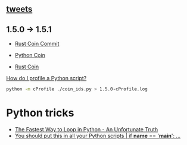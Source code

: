 ## [tweets](https://twitter.com/kimsk/status/1583846370351644674)

## 1.5.0 -> 1.5.1
- [Rust Coin Commit](https://github.com/Chia-Network/chia-blockchain/commit/5ae87189c491f930e5081b38069e3a48de6cea9c#diff-1eb8bd2312820d77ab136342804569ba4b72dbf1aa3707687ec716c64b13e2d7)

- [Python Coin](https://github.com/Chia-Network/chia-blockchain/blob/1.5.0/chia/types/blockchain_format/coin.py)
- [Rust Coin](https://github.com/Chia-Network/chia_rs/blob/main/wheel/src/coin.rs)



[How do I profile a Python script?](https://stackoverflow.com/questions/582336/how-do-i-profile-a-python-script)

```sh
python -m cProfile ./coin_ids.py > 1.5.0-cProfile.log
```

# Python tricks
- [The Fastest Way to Loop in Python - An Unfortunate Truth](https://www.youtube.com/watch?v=Qgevy75co8c)
- [You should put this in all your Python scripts | if __name__ == '__main__': ...](https://www.youtube.com/watch?v=g_wlZ9IhbTs)

